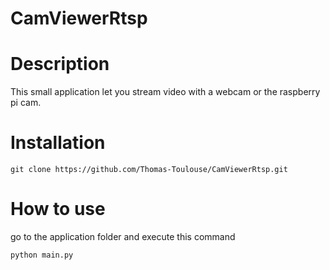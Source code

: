 # CamViewerRtsp
<h1>Description</h1>
<p>This small application let you stream video with a webcam or the raspberry pi cam. </p>

# Installation
```
git clone https://github.com/Thomas-Toulouse/CamViewerRtsp.git
``` 
# How to use
go to the application folder and execute this command 
```
python main.py
```
